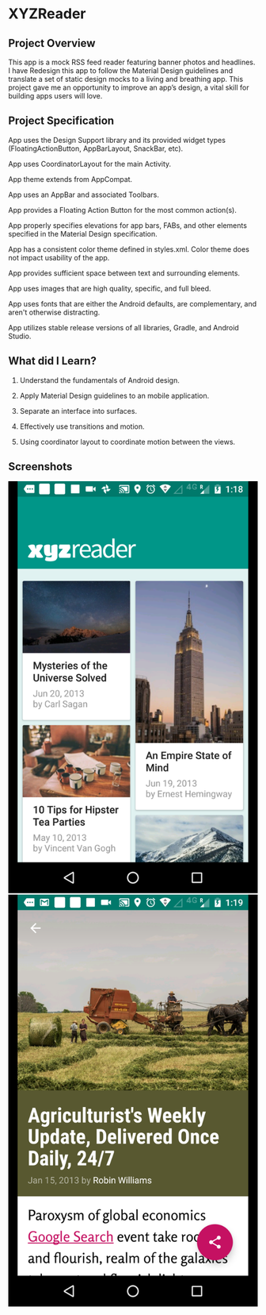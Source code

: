 # XYZReader

## Project Overview
This app is a mock RSS feed reader featuring banner photos and headlines. I have Redesign this app to follow the Material Design guidelines and translate a set of static design mocks to a living and breathing app.
This project gave me an opportunity to improve an app’s design, a vital skill for building apps users will love.

## Project Specification

App uses the Design Support library and its provided widget types (FloatingActionButton, AppBarLayout, SnackBar, etc).

App uses CoordinatorLayout for the main Activity.

App theme extends from AppCompat.

App uses an AppBar and associated Toolbars.

App provides a Floating Action Button for the most common action(s).

App properly specifies elevations for app bars, FABs, and other elements specified in the Material Design specification.

App has a consistent color theme defined in styles.xml. Color theme does not impact usability of the app.

App provides sufficient space between text and surrounding elements.

App uses images that are high quality, specific, and full bleed.

App uses fonts that are either the Android defaults, are complementary, and aren't otherwise distracting.

App utilizes stable release versions of all libraries, Gradle, and Android Studio.

## What did I Learn?

1. Understand the fundamentals of Android design.

2. Apply Material Design guidelines to an mobile application.

3. Separate an interface into surfaces.

4. Effectively use transitions and motion.

5. Using coordinator layout to coordinate motion between the views.

## Screenshots

![ScreenShot](/images/main_activity_screenshot.png)![ScreenShot](/images/detail_activity_screenshot.png)

